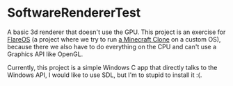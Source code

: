 ﻿# SoftwareRendererTest

A basic 3d renderer that doesn't use the GPU.
This project is an exercise for [FlareOS](https://github.com/FlurinBruehwiler/FlareOS) (a project where we try to run [a Minecraft Clone](https://github.com/FlurinBruehwiler/MinecraftInC) 
on a custom OS), because there we also have to do everything on the CPU and can't use
a Graphics API like OpenGL.

Currently, this project is a simple Windows C app that directly talks to the Windows API, 
I would like to use SDL, but I'm to stupid to install it :(.
